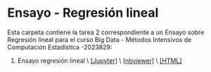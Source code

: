 # Ensayo - Regresión lineal

Esta carpeta contiene la tarea 2  correspondiente a un Ensayo sobre Regresión lineal para el curso Big Data - Métodos Intensivos de Computación Estadística -2023829:

1. Ensayo regresión lineal \ [[Jupyter]](https://github.com/dicrojasch/big_data_homeworks/blob/master/4.regresion_lineal/regresion_lineal.ipynb) \ [[nbviewer]](https://nbviewer.jupyter.org/github/dicrojasch/big_data_homeworks/blob/master/4.regresion_lineal/regresion_lineal.ipynb) \ [[HTML]](https://htmlpreview.github.io/?https://github.com/dicrojasch/big_data_homeworks/blob/master/4.regresion_lineal/regresion_lineal.html)

